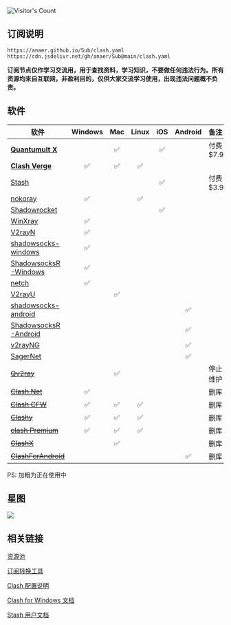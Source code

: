 ![Visitor's Count](https://profile-counter.glitch.me/anaer_Sub/count.svg)

## 订阅说明

```
https://anaer.github.io/Sub/clash.yaml
https://cdn.jsdelivr.net/gh/anaer/Sub@main/clash.yaml
```

**订阅节点仅作学习交流用，用于查找资料，学习知识，不要做任何违法行为。所有资源均来自互联网，非盈利目的，仅供大家交流学习使用，出现违法问题概不负责。**

## 软件

| 软件                                                                                    | Windows | Mac | Linux | iOS | Android | 备注       |
| --------------------------------------------------------------------------------------- | :-----: | :-: | :---: | :-: | :-----: | :--------- |
| [**Quantumult X**](https://apps.apple.com/us/app/id1443988620)                          |         | ✅  |       | ✅  |         | 付费 $7.99 |
| [**Clash Verge**](https://github.com/zzzgydi/clash-verge/releases)                      |   ✅    | ✅  |  ✅   |     |         |
| [Stash](https://apps.apple.com/app/stash/id1596063349)                                  |         |     |       | ✅  |         | 付费 $3.99 |
| [nokoray](https://github.com/MatsuriDayo/nekoray/releases)                              |   ✅    |     |  ✅   |     |         |
| [Shadowrocket](https://apps.apple.com/bo/app/shadowrocket/id932747118?l=en)             |         |     |       | ✅  |         |
| [WinXray](https://github.com/TheMRLL/winxray/releases)                                  |   ✅    |     |       |     |         |
| [V2rayN](https://github.com/2dust/v2rayN/releases)                                      |   ✅    |     |       |     |         |
| [shadowsocks-windows](https://github.com/shadowsocks/shadowsocks-windows/releases)      |   ✅    |     |       |     |         |
| [ShadowsocksR-Windows](https://github.com/HMBSbige/ShadowsocksR-Windows/releases)       |   ✅    |     |       |     |         |
| [netch](https://github.com/netchx/netch/releases)                                       |   ✅    |     |       |     |         |
| [V2rayU](https://github.com/yanue/V2rayU/releases)                                      |         | ✅  |       |     |         |
| [shadowsocks-android](https://github.com/shadowsocks/shadowsocks-android/releases)      |         |     |       |     |   ✅    |
| [ShadowsocksR-Android](https://github.com/HMBSbige/ShadowsocksR-Android/releases)       |         |     |       |     |   ✅    |
| [v2rayNG](https://github.com/2dust/v2rayNG/releases)                                    |         |     |       |     |   ✅    |
| [SagerNet](https://github.com/SagerNet/SagerNet/releases)                               |         |     |       |     |   ✅    |
| [~~Qv2ray~~](https://github.com/Qv2ray/Qv2ray/releases)                                 |         | ✅  |       |     |         | 停止维护   |
| [~~Clash.Net~~](https://github.com/ClashDotNetFramework/ClashDotNetFramework/releases/) |   ✅    |     |       |     |         | 删库   |
| [~~Clash CFW~~](https://github.com/Fndroid/clash_for_windows_pkg/releases)              |   ✅    | ✅  |  ✅   |     |         | 删库   |
| [~~Clashy~~](https://github.com/SpongeNobody/Clashy/releases)                           |   ✅    | ✅  |  ✅   |     |         | 删库   |
| [~~clash Premium~~](https://github.com/Dreamacro/clash/releases/tag/premium)            |   ✅    | ✅  |  ✅   |     |         | 删库   |
| [~~ClashX~~](https://github.com/yichengchen/clashX/releases)                            |         | ✅  |       |     |         | 删库   |
| [~~ClashForAndroid~~](https://github.com/Kr328/ClashForAndroid/releases)                |         |     |       |     |   ✅    | 删库   |

PS: 加粗为正在使用中

## 星图

<!-- ![Stargazers over time](https://starchart.cc/anaer/Sub.svg) -->

<!-- ![Stargazers repo roster for @anaer/Sub](https://reporoster.com/stars/anaer/Sub) -->

<!-- ![Star History Chart](https://api.star-history.com/svg?repos=anaer/Sub&type=Date) -->

<img src="https://api.star-history.com/svg?repos=anaer/Sub&type=Date" onerror="this.src=&apos;https://starchart.cc/anaer/Sub.svg&apos;"/>

## 相关链接

[资源池](https://cn.bing.com/search?q=free+proxies+%E7%9B%AE%E5%89%8D%E5%85%B1%E6%9C%89%E6%8A%93%E5%8F%96%E6%BA%90)

[订阅转换工具](https://cn.bing.com/search?q=%E7%94%9F%E6%88%90%E8%AE%A2%E9%98%85%E9%93%BE%E6%8E%A5+intitle%3A%E8%AE%A2%E9%98%85%E8%BD%AC%E6%8D%A2)

[Clash 配置说明](https://lancellc.gitbook.io/clash/)

[Clash for Windows 文档](https://docs.cfw.lbyczf.com/)

[Stash 用户文档](https://stash.wiki/)
